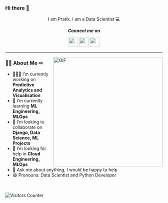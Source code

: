 ### Hi there 👋


<div align="center">
  
I am Pratik. I am a Data Scientist 💻

<b><i>Connect me on</i></b>

[<img height="30" src="https://img.shields.io/badge/twitter-%231DA1F2.svg?&style=for-the-badge&logo=twitter&logoColor=white" />][twitter]
[<img height="30" src = "https://img.shields.io/badge/gmail-c14438?&style=for-the-badge&logo=gmail&logoColor=white">][gmail] 
[<img height="30" src="https://img.shields.io/badge/linkedin-blue.svg?&style=for-the-badge&logo=linkedin&logoColor=white" />][LinkedIn]
 
[twitter]: https://twitter.com/pratiknandekar
[gmail]: https://gmail.com
[linkedin]: https://www.linkedin.com/in/pratik-nandekar-1b3b9a31/
<hr />
</div>

<img align="right" alt="GIF" src="https://miro.medium.com/max/875/1*Urc28sbnORGOW5oyohQ06g.gif" width="350px" />  


### 👨‍💻 About Me ⇨

- 👨🏽‍💻 I’m currently working on **Predictive Analytics and Visualisation**
- 🌱 I’m currently learning **ML Engineering, MLOps**
- 👯 I’m looking to collaborate on **Django, Data Science, ML Projects**
- 🤔 I’m looking for help in **Cloud Engineering, MLOps**
- 💬 Ask me about anything, I would be happy to help
- 😄 Pronouns: Data Scientist and Python Developer

<br>
<br>
<img src="https://visitor-badge.glitch.me/badge?page_id=pratik-1" alt="Visitors Counter">
